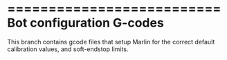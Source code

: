 ==========================
Bot configuration G-codes
==========================

This branch contains gcode files that setup Marlin for the correct default calibration values, and soft-endstop limits.
